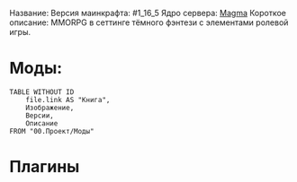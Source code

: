 Название:
Версия маинкрафта: #1_16_5 
Ядро сервера:  [Magma](https://github.com/magmamaintained/Magma-1.20.1?tab=readme-ov-file)
Короткое описание: MMORPG в сеттинге тёмного фэнтези с элементами ролевой игры. 
# Моды:
```dataview
TABLE WITHOUT ID 
	file.link AS "Книга",
	Изображение,
	Версии,
	Описание
FROM "00.Проект/Моды"
```
# Плагины